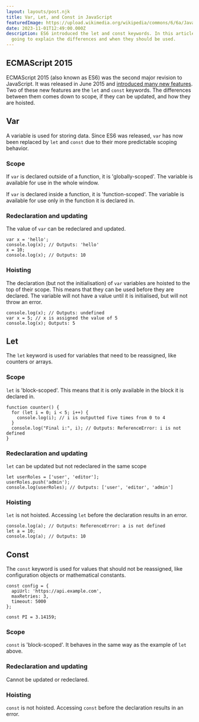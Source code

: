 ```yaml
---
layout: layouts/post.njk
title: Var, Let, and Const in JavaScript
featuredImage: https://upload.wikimedia.org/wikipedia/commons/6/6a/JavaScript-logo.png
date: 2023-11-01T12:49:00.000Z
description: ES6 introduced the let and const keywords. In this article I am
  going to explain the differences and when they should be used.
---
```

## ECMAScript 2015

ECMAScript 2015 (also known as ES6) was the second major revision to JavaScript. It was released in June 2015 and [introduced many new features](https://www.w3schools.com/js/js_es6.asp). Two of these new features are the `let` and `const` keywords. The differences between them comes down to scope, if they can be updated, and how they are hoisted.

## Var
A variable is used for storing data. Since ES6 was released, `var` has now been replaced by `let` and `const` due to their more predictable scoping behavior.

### Scope
If `var` is declared outside of a function, it is 'globally-scoped'. The variable is available for use in the whole window.

If `var` is declared inside a function, it is 'function-scoped'. The variable is available for use only in the function it is declared in.

### Redeclaration and updating
The value of `var` can be redeclared and updated.

```
var x = 'hello';
console.log(x); // Outputs: 'hello'
x = 10;
console.log(x); // Outputs: 10
```

### Hoisting
The declaration (but not the initialisation) of `var` variables are hoisted to the top of their scope. This means that they can be used before they are declared. The variable will not have a value until it is initialised, but will not throw an error.

```
console.log(x); // Outputs: undefined
var x = 5; // x is assigned the value of 5
console.log(x); Outputs: 5
```

## Let
The `let` keyword is used for variables that need to be reassigned, like counters or arrays.

### Scope
`let` is 'block-scoped'. This means that it is only available in the block it is declared in.

```
function counter() {
  for (let i = 0; i < 5; i++) {
    console.log(i); // i is outputted five times from 0 to 4
  }
  console.log("Final i:", i); // Outputs: ReferenceError: i is not defined
}
```

### Redeclaration and updating
`let` can be updated but not redeclared in the same scope

```
let userRoles = ['user', 'editor'];
userRoles.push('admin');
console.log(userRoles); // Outputs: ['user', 'editor', 'admin']
```

### Hoisting
`let` is not hoisted. Accessing `let` before the declaration results in an error.

```
console.log(a); // Outputs: ReferenceError: a is not defined
let a = 10;
console.log(a); // Outputs: 10
```

## Const
The `const` keyword is used for values that should not be reassigned, like configuration objects or mathematical constants.

```
const config = {
  apiUrl: 'https://api.example.com',
  maxRetries: 3,
  timeout: 5000
};
```

```
const PI = 3.14159;
```

### Scope
`const` is 'block-scoped'. It behaves in the same way as the example of `let` above.

### Redeclaration and updating
Cannot be updated or redeclared.

### Hoisting
`const` is not hoisted. Accessing `const` before the declaration results in an error.

